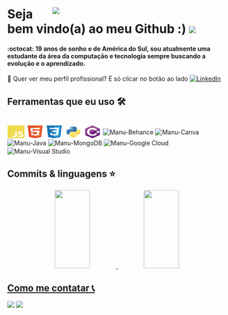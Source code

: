 <img style="margin-top: 40px;" align="right" width="400px" src="https://media.giphy.com/media/2RiU1RUjyh4C4/giphy.gif">

# Seja bem vindo(a) ao meu Github :) <img src="https://media.giphy.com/media/f9jQLaKJJl6dL0AmmZ/giphy.gif" width="30px">

#### :octocat: 19 anos de sonho e de América do Sul, sou atualmente uma estudante da área da computação e tecnologia sempre buscando a evolução e o aprendizado.
🔗 Quer ver meu perfil profissional? É só clicar no botão ao lado <a href="https://www.linkedin.com/in/emanuelle-thesbita-39051b207/"><img src="https://img.shields.io/badge/LinkedIn-%230077B5.svg?&style=flat-square&logo=linkedin&logoColor=white" alt="LinkedIn"> </a>

## Ferramentas que eu uso 🛠️
<div style="display: inline_block"><br>
  <img align="center" alt="Manu-Js" height="30" width="40" src="https://raw.githubusercontent.com/devicons/devicon/master/icons/javascript/javascript-plain.svg"
  <img align="center" alt="Manu-React" height="30" width="40" src="https://raw.githubusercontent.com/devicons/devicon/master/icons/react/react-original.svg">
  <img align="center" alt="Manu-HTML" height="30" width="40" src="https://raw.githubusercontent.com/devicons/devicon/master/icons/html5/html5-original.svg">
  <img align="center" alt="Manu-CSS" height="30" width="40" src="https://raw.githubusercontent.com/devicons/devicon/master/icons/css3/css3-original.svg">
  <img align="center" alt="Manu-Python" height="30" width="40" src="https://raw.githubusercontent.com/devicons/devicon/master/icons/python/python-original.svg">
  <img align="center" alt="Manu-Csharp" height="30" width="40" src="https://raw.githubusercontent.com/devicons/devicon/master/icons/csharp/csharp-original.svg">
  <img align="center" alt="Manu-Behance" height="30" width="40" src="https://cdn.jsdelivr.net/gh/devicons/devicon/icons/behance/behance-original.svg" />
  <img align="center" alt="Manu-Canva" height="30" width="40" src="https://cdn.jsdelivr.net/gh/devicons/devicon/icons/canva/canva-original.svg" />
  <img align="center" alt="Manu-Java" height="50" width="50" src="https://cdn.jsdelivr.net/gh/devicons/devicon/icons/java/java-original-wordmark.svg" />
  <img align="center" alt="Manu-MongoDB" height="50" width="50" src="https://cdn.jsdelivr.net/gh/devicons/devicon/icons/mongodb/mongodb-original-wordmark.svg" />
  <img align="center" alt="Manu-Google Cloud" height="30" width="30" src="https://cdn.jsdelivr.net/gh/devicons/devicon/icons/googlecloud/googlecloud-original.svg" />
  <img align="center" alt="Manu-Visual Studio" height="30" width="30" src="https://cdn.jsdelivr.net/gh/devicons/devicon/icons/visualstudio/visualstudio-plain.svg" />

## Commits & linguagens ⭐
  <div align="center">
  <a href="https://github.com/thesbita">
  <img height="180em" width="40%" src="https://github-readme-stats.vercel.app/api?username=thesbita&show_icons=true&theme=dracula&include_all_commits=true&count_private=true"/>
  <img height="180em" width="40%" src="https://github-readme-stats.vercel.app/api/top-langs/?username=thesbita&layout=compact&langs_count=7&theme=dracula"/>
    <!--    <img   height="180em" width="48%"" src="https://github-readme-streak-stats.herokuapp.com/?user=thesbita&theme=dracula"/> -->
</div>

## Como me contatar 📞 
</div>
  <a href="https://www.instagram.com/manthesbita/" target="_blank"><img src="https://img.shields.io/badge/-Instagram-%23E4405F?style=for-the-badge&logo=instagram&logoColor=white" target="_blank"></a>
  <a href = "mailto:e.thesbita@gmail.com"><img src="https://img.shields.io/badge/-Gmail-%23333?style=for-the-badge&logo=gmail&logoColor=white" target="_blank"></a>
</div>

